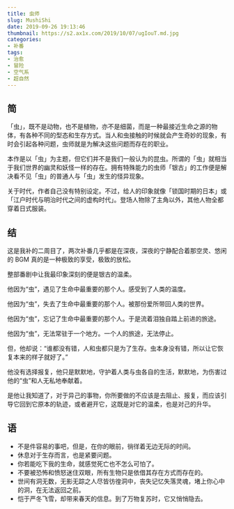```yaml
---
title: 虫师
slug: MushiShi
date: 2019-09-26 19:13:46
thumbnail: https://s2.ax1x.com/2019/10/07/ugIouT.md.jpg
categories:
- 补番
tags:
- 治愈
- 冒险
- 空气系
- 超自然
---
```

## 简
「虫」，既不是动物，也不是植物，亦不是细菌，而是一种最接近生命之源的物体，有各种不同的型态和生存方式。当人和虫接触的时候就会产生奇妙的现象，有时会引起各种问题，虫师就是为解决这些问题而存在的职业。

本作是以「虫」为主题，但它们并不是我们一般认为的昆虫。所谓的「虫」就相当于我们世界的幽灵和妖怪一样的存在。拥有特殊能力的虫师「银古」的工作便是解决看不见「虫」的普通人与「虫」发生的怪异现象。

关于时代，作者自己没有特别设定。不过，给人的印象就像「锁国时期的日本」或「江户时代与明治时代之间的虚构时代」。登场人物除了主角以外，其他人物全都穿着日式服装。

## 结
这是我补的二周目了，两次补番几乎都是在深夜，深夜的宁静配合着那空灵、悠闲的 BGM 真的是一种极致的享受，极致的放松。

整部番剧中让我最印象深刻的便是银古的温柔。

他因为“虫”，遇见了生命中最重要的那个人。感受到了人类的温度。

他因为“虫”，失去了生命中最重要的那个人。被那份爱所带回人类的世界。

他因为“虫”，忘记了生命中最重要的那个人。于是流着泪独自踏上前进的旅途。

他因为“虫”，无法常驻于一个地方。一个人的旅途，无法停止。

但，他却说：“谁都没有错，人和虫都只是为了生存。虫本身没有错，所以让它恢复本来的样子就好了。”

他没有选择报复，他只是默默地，守护着人类与虫各自的生活，默默地，为伤害过他的“虫”和人无私地奉献着。

是他让我知道了，对于异己的事物，你所要做的不应该是去阻止、报复，而应该引导它回到它原本的轨迹，或者避开它，这既是对它的温柔，也是对己的升华。

## 语

- 不是件容易的事吧，但是，在你的眼前，徜徉着无边无际的时间。
- 休息对于生存而言，也是紧要问题。
- 你若能吃下我的生命，就感觉死亡也不怎么可怕了。
- 不要被恐怖和愤怒迷住双眼，所有生物只是依借其存在方式而存在的。
- 世间有洞无数，无影无踪之人尽皆彷徨洞中，丧失记忆失落灵魂，堵上你心中的洞，在无法返回之前。
- 恺于严冬飞雪，却带来春天的信息。到了万物复苏时，它又悄悄隐去。
